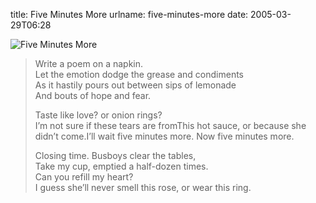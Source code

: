 title: Five Minutes More
urlname: five-minutes-more
date: 2005-03-29T06:28

![Five Minutes More](https://dl.dropboxusercontent.com/s/yxts7e1x887zs7r/20050329-fiveminutesmore.jpg)

>  
> Write a poem on a napkin.  
> Let the emotion dodge the grease and condiments  
> As it hastily pours out between sips of lemonade  
> And bouts of hope and fear.
> 
>  
> Taste like love? or onion rings?  
> I&#x02bc;m not sure if these tears are fromThis hot sauce, or because she didn&#x02bc;t come.I&#x02bc;ll wait five minutes more. Now five minutes more.
> 
>  
> Closing time. Busboys clear the tables,  
> Take my cup, emptied a half-dozen times.  
> Can you refill my heart?  
> I guess she&#x02bc;ll never smell this rose, or wear this ring.
> 